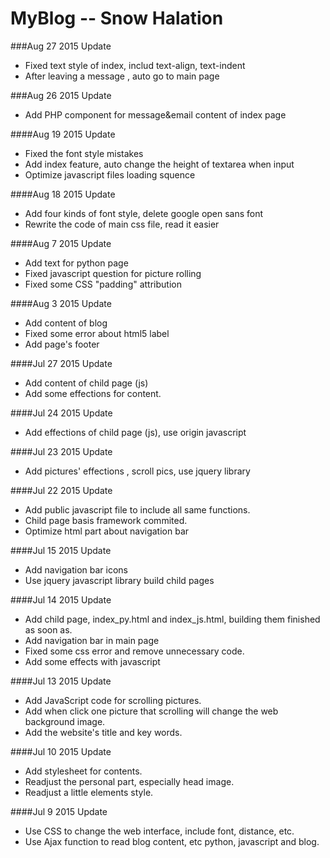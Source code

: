 # MyBlog -- Snow Halation

###Aug 27 2015 Update
* Fixed text style of index, includ text-align, text-indent
* After leaving a message , auto go to main page

###Aug 26 2015 Update
* Add PHP component for message&email content of index page

####Aug 19 2015 Update
* Fixed the font style mistakes
* Add index feature, auto change the height of textarea when input
* Optimize javascript files loading squence

####Aug 18 2015 Update
* Add four kinds of font style, delete google open sans font
* Rewrite the code of main css file, read it easier

####Aug 7 2015 Update
* Add text for python page
* Fixed javascript question for picture rolling
* Fixed some CSS "padding" attribution

####Aug 3 2015 Update
* Add content of blog
* Fixed some error about html5 label
* Add page's footer

####Jul 27 2015 Update
* Add content of child page (js)
* Add some effections for content.

####Jul 24 2015 Update
* Add effections of child page (js), use origin javascript

####Jul 23 2015 Update
* Add pictures' effections , scroll pics, use jquery library

####Jul 22 2015 Update
* Add public javascript file to include all same functions.
* Child page basis framework commited.
* Optimize html part about navigation bar

####Jul 15 2015 Update
* Add navigation bar icons
* Use jquery javascript library build child pages

####Jul 14 2015 Update
* Add child page, index_py.html and index_js.html, building them finished as soon as.
* Add navigation bar in main page
* Fixed some css error and remove unnecessary code.
* Add some effects with javascript

####Jul 13 2015 Update
* Add JavaScript code for scrolling pictures.
* Add when click one picture that scrolling will change the web background image.
* Add the website's title and key words.

####Jul 10 2015 Update
* Add stylesheet for contents.
* Readjust the personal part, especially head image.
* Readjust a little elements style.

####Jul 9 2015 Update
* Use CSS to change the web interface, include font, distance, etc.
* Use Ajax function to read blog content, etc python, javascript and blog.
